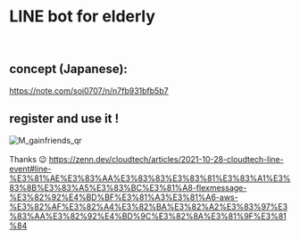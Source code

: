 # LINE bot for elderly
<br>

## concept (Japanese):<br>

https://note.com/soi0707/n/n7fb931bfb5b7
<br>

## register and use it !
![M_gainfriends_qr](https://user-images.githubusercontent.com/52186679/157022802-399ad76d-d51f-4b20-8e24-958a29002695.png)
<br>
<br>
Thanks 😉
https://zenn.dev/cloudtech/articles/2021-10-28-cloudtech-line-event#line-%E3%81%AE%E3%83%AA%E3%83%83%E3%83%81%E3%83%A1%E3%83%8B%E3%83%A5%E3%83%BC%E3%81%A8-flexmessage-%E3%82%92%E4%BD%BF%E3%81%A3%E3%81%A6-aws-%E3%82%AF%E3%82%A4%E3%82%BA%E3%82%A2%E3%83%97%E3%83%AA%E3%82%92%E4%BD%9C%E3%82%8A%E3%81%9F%E3%81%84
